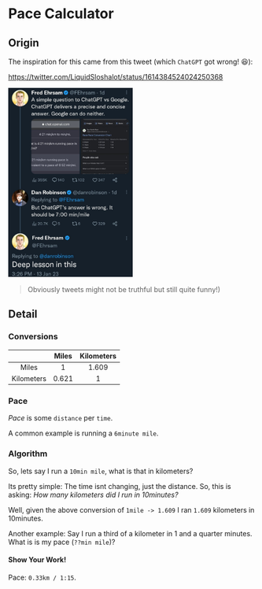 # Pace Calculator

## Origin

The inspiration for this came from this tweet (which `ChatGPT` got wrong! 😆):

https://twitter.com/LiquidSloshalot/status/1614384524024250368

<img src="chatgpt-pace-convert.jpg" height="384">

> Obviously tweets might not be truthful but still quite funny!)

## Detail

### Conversions

|            | Miles | Kilometers |
|:----------:|:-----:|:----------:|
| Miles      | 1 | 1.609 |
| Kilometers | 0.621 | 1 |

### Pace

_Pace_ is some `distance` per `time`.

A common example is running a `6minute mile`.

### Algorithm

So, lets say I run a `10min mile`, what is that in kilometers?

Its pretty simple: The time isnt changing, just the distance. So,
this is asking: _How many kilometers did I run in 10minutes?_

Well, given the above conversion of `1mile -> 1.609` I ran `1.609`
kilometers in 10minutes.

Another example: Say I run a third of a kilometer in 1 and a quarter minutes.
What is is my pace (`??min mile`)?

#### Show Your Work!

Pace: `0.33km / 1:15`.

